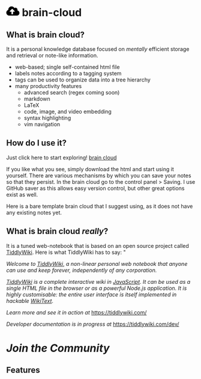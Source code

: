 # <img src="/cloud-upload-alt-solid.svg" width="35"> brain-cloud

## What is brain cloud?
It is a personal knowledge database focused on *mentally* efficient storage and retrieval or note-like information. 
* web-based; single self-contained html file
* labels notes according to a tagging system
* tags can be used to organize data into a tree hierarchy
* many productivity features
  - advanced search (regex coming soon)
  - markdown
  - LaTeX
  - code, image, and video embedding
  - syntax highlighting
  - vim navigation

## How do I use it?
Just click here to start exploring! <a href="research_highlights/SVT_Decomposition_Theorem.pdf">brain cloud</a>

If you like what you see, simply download the html and start using it yourself. There are various mechanisms by which you can save your notes so that they persist. In the brain cloud go to the control panel > Saving. I use GitHub saver as this allows easy version control, but other great options exist as well.

Here is a bare template brain cloud that I suggest using, as it does not have any existing notes yet.

## What is brain cloud *really*?
It is a tuned web-notebook that is based on an open source project called [TiddlyWiki](https://github.com/Jermolene/TiddlyWiki5). Here is what TiddlyWiki has to say:
"<p>*Welcome to* <a class="tc-tiddlylink tc-tiddlylink-resolves" href="https://tiddlywiki.com/static/TiddlyWiki.html">*TiddlyWiki*</a>, *a non-linear personal web notebook that anyone can use and keep forever, independently of any corporation.*</p><p><a class="tc-tiddlylink tc-tiddlylink-resolves" href="https://tiddlywiki.com/static/TiddlyWiki.html">*TiddlyWiki*</a> *is a complete interactive wiki in* <a class="tc-tiddlylink tc-tiddlylink-resolves" href="https://tiddlywiki.com/static/JavaScript.html">*JavaScript*</a>. *It can be used as a single HTML file in the browser or as a powerful Node.js application. It is highly customisable: the entire user interface is itself implemented in hackable* <a class="tc-tiddlylink tc-tiddlylink-resolves" href="https://tiddlywiki.com/static/WikiText.html">*WikiText*</a>.</p><p>*Learn more and see it in action at* <a class="tc-tiddlylink-external" href="https://tiddlywiki.com/" rel="noopener noreferrer" target="_blank">https://tiddlywiki.com/</a></p><p>*Developer documentation is in progress at* <a class="tc-tiddlylink-external" href="https://tiddlywiki.com/dev/" rel="noopener noreferrer" target="_blank">https://tiddlywiki.com/dev/</a></p><h1 class="">*Join the Community*</h1><p>



## Features
